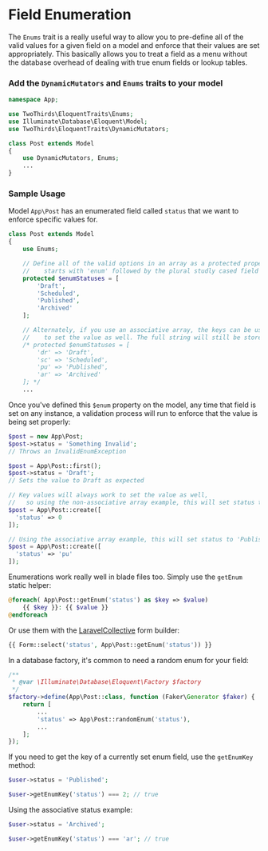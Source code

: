 # Field Enumeration

The `Enums` trait is a really useful way to allow you to pre-define all of the valid values for a given field on a model and enforce that their values are set appropriately. This basically allows you to treat a field as a menu without the database overhead of dealing with true enum fields or lookup tables.

### Add the `DynamicMutators` and `Enums` traits to your model

```php
namespace App;

use TwoThirds\EloquentTraits\Enums;
use Illuminate\Database\Eloquent\Model;
use TwoThirds\EloquentTraits\DynamicMutators;

class Post extends Model
{
    use DynamicMutators, Enums;
    ...
}
```

### Sample Usage

Model `App\Post` has an enumerated field called `status` that we want to enforce specific values for.

```php
class Post extends Model
{
    use Enums;

    // Define all of the valid options in an array as a protected property that
    //    starts with 'enum' followed by the plural studly cased field name
    protected $enumStatuses = [
        'Draft',
        'Scheduled',
        'Published',
        'Archived'
    ];

    // Alternately, if you use an associative array, the keys can be used
    //    to set the value as well. The full string will still be stored in the database.
    /* protected $enumStatuses = [
        'dr' => 'Draft',
        'sc' => 'Scheduled',
        'pu' => 'Published',
        'ar' => 'Archived'
    ]; */
    ...
```

Once you've defined this `$enum` property on the model, any time that field is set on any instance, a validation process will run to enforce that the value is being set properly:

```php
$post = new App\Post;
$post->status = 'Something Invalid';
// Throws an InvalidEnumException
```

```php
$post = App\Post::first();
$post->status = 'Draft';
// Sets the value to Draft as expected
```

```php
// Key values will always work to set the value as well,
//   so using the non-associative array example, this will set status to 'Draft'
$post = App\Post::create([
  'status' => 0
]);

// Using the associative array example, this will set status to 'Published'
$post = App\Post::create([
  'status' => 'pu'
]);
```

Enumerations work really well in blade files too. Simply use the `getEnum` static helper:

```php
@foreach( App\Post::getEnum('status') as $key => $value)
    {{ $key }}: {{ $value }}
@endforeach
```

Or use them with the [LaravelCollective](https://laravelcollective.com/docs/5.4/html) form builder:

```php
{{ Form::select('status', App\Post::getEnum('status')) }}
```

In a database factory, it's common to need a random enum for your field:

```php
/**
 * @var \Illuminate\Database\Eloquent\Factory $factory
 */
$factory->define(App\Post::class, function (Faker\Generator $faker) {
    return [
        ...
        'status' => App\Post::randomEnum('status'),
        ...
    ];
});
```

If you need to get the key of a currently set enum field, use the `getEnumKey` method:

```php
$user->status = 'Published';

$user->getEnumKey('status') === 2; // true
```

Using the associative status example:

```php
$user->status = 'Archived';

$user->getEnumKey('status') === 'ar'; // true
```
